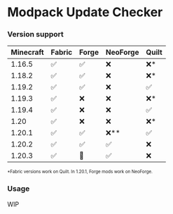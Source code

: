 # Modpack Update Checker

### Version support

| Minecraft | Fabric | Forge | NeoForge | Quilt |
|-----------|--------|-------|----------|-------|
| 1.16.5    | ✅      | ✅     | ❌        | ❌*    |
| 1.18.2    | ✅      | ✅     | ❌        | ❌*    |
| 1.19.2    | ✅      | ✅     | ❌        | ✅     |
| 1.19.3    | ✅      | ❌     | ❌        | ❌*    |
| 1.19.4    | ✅      | ❌     | ❌        | ✅     |
| 1.20      | ✅      | ❌     | ❌        | ❌*    |
| 1.20.1    | ✅      | ✅     | ❌**      | ✅     |
| 1.20.2    | ✅      | ✅     | ✅        | ❌     |
| 1.20.3    | ✅      | 🚧     | ✅        | ❌     |

<sup><sub>*Fabric versions work on Quilt. In 1.20.1, Forge mods work on NeoForge.</sub></sup>

### Usage
WIP
